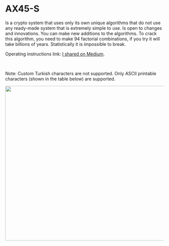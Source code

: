 # AX45-S
Is a crypto system that uses only its own unique algorithms that do not use any ready-made system that is extremely simple to use. Is open to changes and innovations. You can make new additions to the algorithms. To crack this algorithm, you need to make 94 factorial combinations, if you try it will take billions of years. Statistically it is impossible to break.

Operating instructions link: [I shared on Medium](https://x3beche.medium.com/ax45-s-operating-instructions-4d668d76781).


<p>&nbsp;</p>
Note: Custom Turkish characters are not supported. Only ASCII printable characters (shown in the table below) are supported. 
<p align="center">
<img width="601" height="491" src="https://i.ibb.co/gPm5v9F/397-3973028-images-ascii-table-ascii-table-printable-hd-png.png">
</p>
